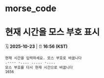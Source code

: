 # morse_code
# 현재 시간을 모스 부호 표시
<!-- MORSE_TIME_START -->
🗓️ **2025-10-23** | ⏰ **16:56 (KST)**

```
현재 시간을 입력하세요. 모스 부호로 바꿉니다
.---- -.... ..... -....
모스 부호를 다시 현재 시간으로 바꿉니다
1656
```
<!-- MORSE_TIME_END -->
